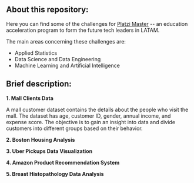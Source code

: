 <h2> About this repository: </h2>

Here you can find some of the challenges for [Platzi Master](https://platzi.com/blog/que-es-platzi-master/) -- an education acceleration program to form the future tech leaders in LATAM.

The main areas concerning these challenges are:

- Applied Statistics
- Data Science and Data Engineering
- Machine Learning and Artificial Intelligence

<h2> Brief description: </h2>

**1. Mall Clients Data**

A mall customer dataset contains the details about the people who visit the mall. The dataset has age, customer ID, gender, annual income, and expense score. The objective is to gain an insight into data and divide customers into different groups based on their behavior.

**2. Boston Housing Analysis**

**3. Uber Pickups Data Visualization**

**4. Amazon Product Recommendation System**

**5. Breast Histopathology Data Analysis**

